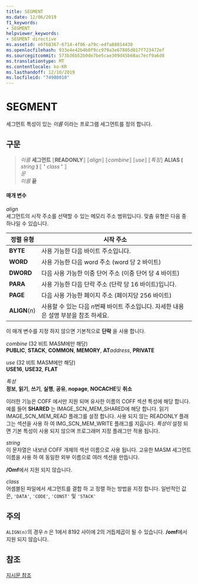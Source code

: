 ```yaml
---
title: SEGMENT
ms.date: 12/06/2019
f1_keywords:
- SEGMENT
helpviewer_keywords:
- SEGMENT directive
ms.assetid: e6f68367-6714-4f06-a79c-edfa88014430
ms.openlocfilehash: 933e4e42b4b0f9cc979a3e67805d017f723472ef
ms.sourcegitcommit: 573b36b52b0de7be5cae309d45b68ac7ecf9a6d8
ms.translationtype: MT
ms.contentlocale: ko-KR
ms.lasthandoff: 12/10/2019
ms.locfileid: "74988010"
---
```

# <a name="segment"></a>SEGMENT

세그먼트 특성이 있는 *이름* 이라는 프로그램 세그먼트를 정의 합니다.

## <a name="syntax"></a>구문

> *이름* **세그먼트** ⟦**READONLY**⟧ ⟦*align*⟧ ⟦*combine*⟧ ⟦*use*⟧ ⟦*특징*⟧ **ALIAS (** _string_ **)** ⟦ __'__ *class* __'__ ⟧ \
> *문*\
> *이름* **끝**

#### <a name="parameters"></a>매개 변수

*align*<br/>
세그먼트의 시작 주소를 선택할 수 있는 메모리 주소 범위입니다. 맞춤 유형은 다음 중 하나일 수 있습니다.

|정렬 유형|시작 주소|
|----------------|----------------------|
|**BYTE**|사용 가능한 다음 바이트 주소입니다.|
|**WORD**|사용 가능한 다음 word 주소 (word 당 2 바이트)|
|**DWORD**|다음 사용 가능한 이중 단어 주소 (이중 단어 당 4 바이트)|
|**PARA**|사용 가능한 다음 단락 주소 (단락 당 16 바이트)입니다.|
|**PAGE**|다음 사용 가능한 페이지 주소 (페이지당 256 바이트)|
|**ALIGN**(*n*)|사용할 수 있는 다음 *n*번째 바이트 주소입니다. 자세한 내용은 설명 부분을 참조 하세요.|

이 매개 변수를 지정 하지 않으면 기본적으로 **단락** 을 사용 합니다.

*combine* (32 비트 MASM에만 해당) \
**PUBLIC**, **STACK**, **COMMON**, **MEMORY**, **AT**<em>address</em>, **PRIVATE**

*use* (32 비트 MASM에만 해당) \
**USE16**, **USE32**, **FLAT**

*특성*\
**정보**, **읽기**, **쓰기**, **실행**, **공유**, **nopage**, **NOCACHE**및 **취소**

이러한 기능은 COFF 에서만 지원 되며 유사한 이름의 COFF 섹션 특성에 해당 합니다. 예를 들어 **SHARED** 는 IMAGE_SCN_MEM_SHARED에 해당 합니다. 읽기 IMAGE_SCN_MEM_READ 플래그를 설정 합니다. 사용 되지 않는 READONLY 플래그는 섹션을 사용 하 여 IMG_SCN_MEM_WRITE 플래그를 지웁니다. *특성이* 설정 되 면 기본 특성이 사용 되지 않으며 프로그래머 지정 플래그만 적용 됩니다.

_string_\
이 문자열은 내보낸 COFF 개체의 섹션 이름으로 사용 됩니다.  고유한 MASM 세그먼트 이름을 사용 하 여 동일한 외부 이름으로 여러 섹션을 만듭니다.

**/Omf**에서 지원 되지 않습니다.

*class*\
어셈블된 파일에서 세그먼트를 결합 하 고 정렬 하는 방법을 지정 합니다. 일반적인 값은, `'DATA'`, `'CODE'`, `'CONST'` 및 `'STACK'`

## <a name="remarks"></a>주의

`ALIGN(n)`의 경우 *n* 은 1에서 8192 사이에 2의 거듭제곱이 될 수 있습니다. **/omf**에서 지원 되지 않습니다.

## <a name="see-also"></a>참조

[지시문 참조](directives-reference.md)
